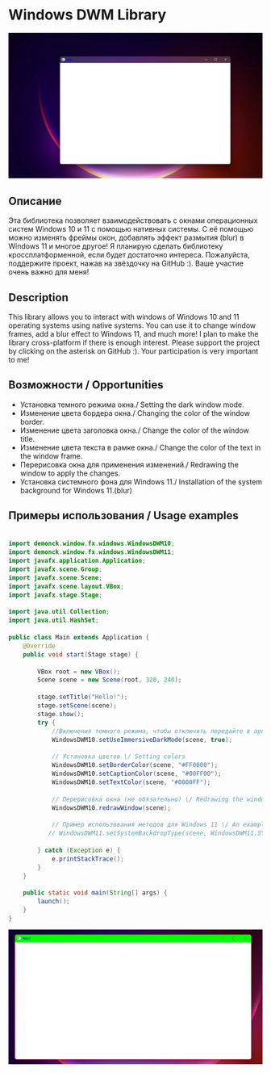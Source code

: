 # Windows DWM Library

![Example](https://github.com/DEMoN881/WinFX/blob/main/image.png?raw=true)


## Описание
Эта библиотека позволяет взаимодействовать с окнами операционных систем Windows 10 и 11 с помощью нативных системы. С её помощью можно изменять фреймы окон, добавлять эффект размытия (blur) в Windows 11 и многое другое!
Я планирую сделать библиотеку кроссплатформенной, если будет достаточно интереса. Пожалуйста, поддержите проект, нажав на звёздочку на GitHub  :). Ваше участие очень важно для меня!
## Description
This library allows you to interact with windows of Windows 10 and 11 operating systems using native systems. You can use it to change window frames, add a blur effect to Windows 11, and much more!
I plan to make the library cross-platform if there is enough interest. Please support the project by clicking on the asterisk on GitHub :). Your participation is very important to me!

## Возможности \/ Opportunities

- Установка темного режима окна.\/ Setting the dark window mode.
- Изменение цвета бордера окна.\/ Changing the color of the window border.
- Изменение цвета заголовка окна.\/ Change the color of the window title.
- Изменение цвета текста в рамке окна.\/ Change the color of the text in the window frame.
- Перерисовка окна для применения изменений.\/ Redrawing the window to apply the changes.
- Установка системного фона для Windows 11.\/ Installation of the system background for Windows 11.(blur)

## Примеры использования \/ Usage examples

```java

import demonck.window.fx.windows.WindowsDWM10;
import demonck.window.fx.windows.WindowsDWM11;
import javafx.application.Application;
import javafx.scene.Group;
import javafx.scene.Scene;
import javafx.scene.layout.VBox;
import javafx.stage.Stage;

import java.util.Collection;
import java.util.HashSet;

public class Main extends Application {
    @Override
    public void start(Stage stage) {
        
        VBox root = new VBox();
        Scene scene = new Scene(root, 320, 240);
        
        stage.setTitle("Hello!");
        stage.setScene(scene);
        stage.show();
        try {
            //Включения темного режима, чтобы отключить передайте в аргумент false \/ To turn on the dark mode, pass false to the argument
            WindowsDWM10.setUseImmersiveDarkMode(scene, true);

            // Установка цветов \/ Setting colors
            WindowsDWM10.setBorderColor(scene, "#FF0000");
            WindowsDWM10.setCaptionColor(scene, "#00FF00");
            WindowsDWM10.setTextColor(scene, "#0000FF");

            // Перерисовка окна (не обязательно) \/ Redrawing the window (optional)
            WindowsDWM10.redrawWindow(scene);

            // Пример использования методов для Windows 11 \/ An example of using methods for Windows 11
           // WindowsDWM11.setSystemBackdropType(scene, WindowsDWM11.SYSTEMBACKDROP_TYPE_ACRYLIC);

        } catch (Exception e) {
            e.printStackTrace();
        }
    }

    public static void main(String[] args) {
        launch();
    }
}
```
![Example](https://raw.githubusercontent.com/DEMoN881/WinFX/main/imagesx.png)
